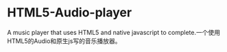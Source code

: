 # HTML5-Audio-player
A music player that uses HTML5 and native javascript to complete.一个使用HTML5的Audio和原生js写的音乐播放器。
